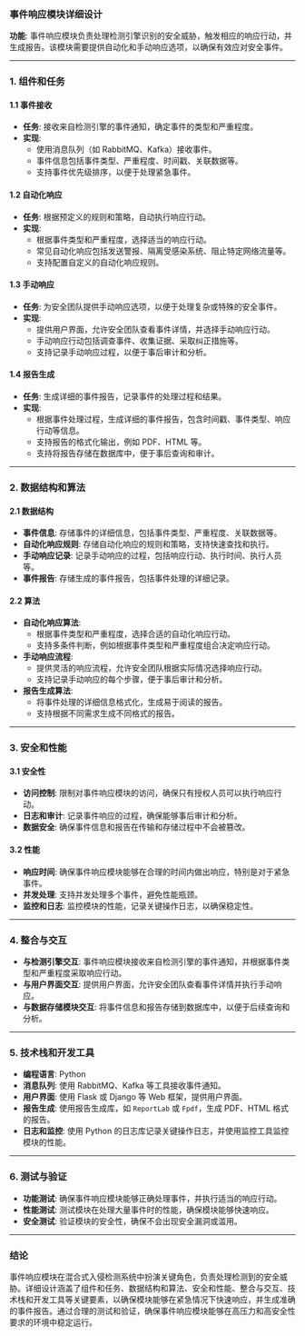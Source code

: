 ### 事件响应模块详细设计

**功能**: 事件响应模块负责处理检测引擎识别的安全威胁，触发相应的响应行动，并生成报告。该模块需要提供自动化和手动响应选项，以确保有效应对安全事件。

---

### 1. 组件和任务

#### 1.1 事件接收
- **任务**: 接收来自检测引擎的事件通知，确定事件的类型和严重程度。
- **实现**:
  - 使用消息队列（如 RabbitMQ、Kafka）接收事件。
  - 事件信息包括事件类型、严重程度、时间戳、关联数据等。
  - 支持事件优先级排序，以便于处理紧急事件。
  
#### 1.2 自动化响应
- **任务**: 根据预定义的规则和策略，自动执行响应行动。
- **实现**:
  - 根据事件类型和严重程度，选择适当的响应行动。
  - 常见自动化响应包括发送警报、隔离受感染系统、阻止特定网络流量等。
  - 支持配置自定义的自动化响应规则。
  
#### 1.3 手动响应
- **任务**: 为安全团队提供手动响应选项，以便于处理复杂或特殊的安全事件。
- **实现**:
  - 提供用户界面，允许安全团队查看事件详情，并选择手动响应行动。
  - 手动响应行动包括调查事件、收集证据、采取纠正措施等。
  - 支持记录手动响应过程，以便于事后审计和分析。

#### 1.4 报告生成
- **任务**: 生成详细的事件报告，记录事件的处理过程和结果。
- **实现**:
  - 根据事件处理过程，生成详细的事件报告，包含时间戳、事件类型、响应行动等信息。
  - 支持报告的格式化输出，例如 PDF、HTML 等。
  - 支持将报告存储在数据库中，便于事后查询和审计。

---

### 2. 数据结构和算法

#### 2.1 数据结构
- **事件信息**: 存储事件的详细信息，包括事件类型、严重程度、关联数据等。
- **自动化响应规则**: 存储自动化响应的规则和策略，支持快速查找和执行。
- **手动响应记录**: 记录手动响应的过程，包括响应行动、执行时间、执行人员等。
- **事件报告**: 存储生成的事件报告，包括事件处理的详细记录。

#### 2.2 算法
- **自动化响应算法**:
  - 根据事件类型和严重程度，选择合适的自动化响应行动。
  - 支持多条件判断，例如根据事件类型和严重程度组合决定响应行动。
- **手动响应流程**:
  - 提供灵活的响应流程，允许安全团队根据实际情况选择响应行动。
  - 支持记录手动响应的每个步骤，便于事后审计和分析。
- **报告生成算法**:
  - 将事件处理的详细信息格式化，生成易于阅读的报告。
  - 支持根据不同需求生成不同格式的报告。

---

### 3. 安全和性能

#### 3.1 安全性
- **访问控制**: 限制对事件响应模块的访问，确保只有授权人员可以执行响应行动。
- **日志和审计**: 记录事件响应的过程，确保能够事后审计和分析。
- **数据安全**: 确保事件信息和报告在传输和存储过程中不会被篡改。
  
#### 3.2 性能
- **响应时间**: 确保事件响应模块能够在合理的时间内做出响应，特别是对于紧急事件。
- **并发处理**: 支持并发处理多个事件，避免性能瓶颈。
- **监控和日志**: 监控模块的性能，记录关键操作日志，以确保稳定性。

---

### 4. 整合与交互

- **与检测引擎交互**: 事件响应模块接收来自检测引擎的事件通知，并根据事件类型和严重程度采取响应行动。
- **与用户界面交互**: 提供用户界面，允许安全团队查看事件详情并执行手动响应。
- **与数据存储模块交互**: 将事件信息和报告存储到数据库中，以便于后续查询和分析。

---

### 5. 技术栈和开发工具

- **编程语言**: Python
- **消息队列**: 使用 RabbitMQ、Kafka 等工具接收事件通知。
- **用户界面**: 使用 Flask 或 Django 等 Web 框架，提供用户界面。
- **报告生成**: 使用报告生成库，如 `ReportLab` 或 `Fpdf`，生成 PDF、HTML 格式的报告。
- **日志和监控**: 使用 Python 的日志库记录关键操作日志，并使用监控工具监控模块的性能。

---

### 6. 测试与验证

- **功能测试**: 确保事件响应模块能够正确处理事件，并执行适当的响应行动。
- **性能测试**: 测试模块在处理大量事件时的性能，确保模块能够快速响应。
- **安全测试**: 验证模块的安全性，确保不会出现安全漏洞或滥用。

---

### 结论

事件响应模块在混合式入侵检测系统中扮演关键角色，负责处理检测到的安全威胁。详细设计涵盖了组件和任务、数据结构和算法、安全和性能、整合与交互、技术栈和开发工具等关键要素，以确保模块能够在紧急情况下快速响应，并生成准确的事件报告。通过合理的测试和验证，确保事件响应模块能够在高压力和高安全性要求的环境中稳定运行。